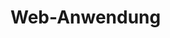 # Web-Anwendung

<script src="https://mwithoeft.github.io/RustUMLBuilds/docsify/rust_uml.js"></script>